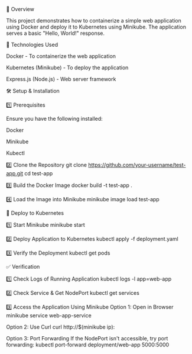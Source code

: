 📌 Overview

This project demonstrates how to containerize a simple web application using Docker and deploy it to Kubernetes using Minikube. The application serves a basic "Hello, World!" response.

🚀 Technologies Used

Docker - To containerize the web application

Kubernetes (Minikube) - To deploy the application

Express.js (Node.js) - Web server framework

🛠 Setup & Installation

1️⃣ Prerequisites

Ensure you have the following installed:

Docker

Minikube

Kubectl

2️⃣ Clone the Repository
git clone https://github.com/your-username/test-app.git
cd test-app

3️⃣ Build the Docker Image
docker build -t test-app .

4️⃣ Load the Image into Minikube
minikube image load test-app

🎯 Deploy to Kubernetes

1️⃣ Start Minikube
minikube start  

2️⃣ Deploy Application to Kubernetes
kubectl apply -f deployment.yaml

3️⃣ Verify the Deployment
kubectl get pods

✅ Verification

1️⃣ Check Logs of Running Application
kubectl logs -l app=web-app

2️⃣ Check Service & Get NodePort
kubectl get services

3️⃣ Access the Application Using Minikube
Option 1: Open in Browser
minikube service web-app-service

Option 2: Use Curl
curl http://$(minikube ip):<NodePort>

Option 3: Port Forwarding
If the NodePort isn't accessible, try port forwarding:
kubectl port-forward deployment/web-app 5000:5000